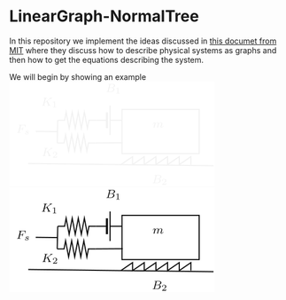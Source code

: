 # LinearGraph-NormalTree

In this repository we implement the ideas discussed in [this documet from MIT](https://web.mit.edu/2.151/www/Handouts/EqFormulation.pdf) where they discuss how to describe physical systems as graphs and then how to get the equations describing the system. <br> 

We will begin by showing an example <br>
![example](/assets/tests/test17/fig17.svg) <br>
<picture>
  <source media="(prefers-color-scheme: dark)" srcset="/assets/tests/test17/fig17.svg" >
  <img alt="Text changing depending on mode. Light: 'So light!' Dark: 'So dark!'" src="/assets/tests/test17/fig17_light.svg">
</picture>

